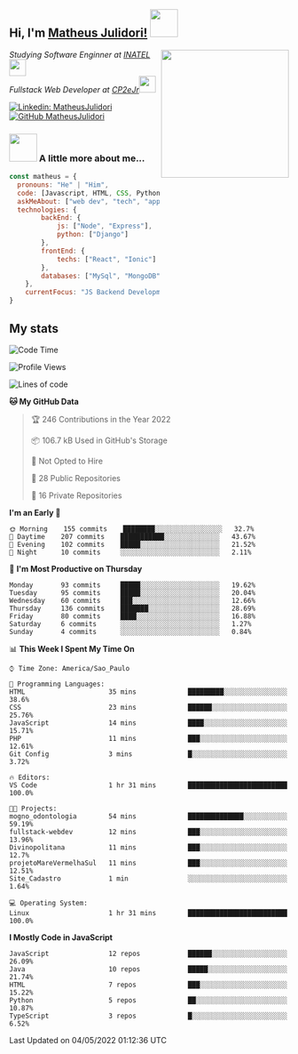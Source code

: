 <h2> Hi, I'm <a href="https://matheusjulidori.github.io" target="_blank">Matheus Julidori!</a> <img src="https://media.giphy.com/media/12oufCB0MyZ1Go/giphy.gif" width="50"></h2>
<img align='right' src="https://media.giphy.com/media/3oKIPnAiaMCws8nOsE/giphy.gif" width="230" height="auto">
<p><em>Studying Software Enginner at <a href="http://www.inatel.br" target="_blank">INATEL</a><img src="https://media.giphy.com/media/fYSnHlufseco8Fh93Z/giphy.gif" width="30"></br>
  Fullstack Web Developer at <a href="http://www.cp2ejr.com.br" target="_blank">CP2eJr</a><img src="https://media.giphy.com/media/WUlplcMpOCEmTGBtBW/giphy.gif" width="30"> 
</em></p>

[![Linkedin: MatheusJulidori](https://img.shields.io/badge/-MatheusJulidori-blue?style=flat-square&logo=Linkedin&logoColor=white&link=https://www.linkedin.com/in/MatheusJulidori/)](https://www.linkedin.com/in/MatheusJulidori/)
[![GitHub MatheusJulidori](https://img.shields.io/github/followers/matheusjulidori?label=follow&style=social)](https://github.com/MatheusJulidori)


### <img src="https://media.giphy.com/media/VgCDAzcKvsR6OM0uWg/giphy.gif" width="50"> A little more about me...  

```javascript
const matheus = {
  pronouns: "He" | "Him",
  code: [Javascript, HTML, CSS, Python, Java, C++, C],
  askMeAbout: ["web dev", "tech", "app dev", "games"],
  technologies: {
        backEnd: {
            js: ["Node", "Express"],
            python: ["Django"]
        },
        frontEnd: {
            techs: ["React", "Ionic"]
        },
        databases: ["MySql", "MongoDB","PostgreSQL"],
    },
    currentFocus: "JS Backend Development",
}
```
<h2>My stats</h2>

<!--START_SECTION:waka-->
![Code Time](http://img.shields.io/badge/Code%20Time-139%20hrs%2037%20mins-blue)

![Profile Views](http://img.shields.io/badge/Profile%20Views-1-blue)

![Lines of code](https://img.shields.io/badge/From%20Hello%20World%20I%27ve%20Written-591%20Thousand%20lines%20of%20code-blue)

**🐱 My GitHub Data** 

> 🏆 246 Contributions in the Year 2022
 > 
> 📦 106.7 kB Used in GitHub's Storage 
 > 
> 🚫 Not Opted to Hire
 > 
> 📜 28 Public Repositories 
 > 
> 🔑 16 Private Repositories  
 > 
**I'm an Early 🐤** 

```text
🌞 Morning    155 commits    ████████░░░░░░░░░░░░░░░░░   32.7% 
🌆 Daytime    207 commits    ███████████░░░░░░░░░░░░░░   43.67% 
🌃 Evening    102 commits    █████░░░░░░░░░░░░░░░░░░░░   21.52% 
🌙 Night      10 commits     ░░░░░░░░░░░░░░░░░░░░░░░░░   2.11%

```
📅 **I'm Most Productive on Thursday** 

```text
Monday       93 commits     █████░░░░░░░░░░░░░░░░░░░░   19.62% 
Tuesday      95 commits     █████░░░░░░░░░░░░░░░░░░░░   20.04% 
Wednesday    60 commits     ███░░░░░░░░░░░░░░░░░░░░░░   12.66% 
Thursday     136 commits    ███████░░░░░░░░░░░░░░░░░░   28.69% 
Friday       80 commits     ████░░░░░░░░░░░░░░░░░░░░░   16.88% 
Saturday     6 commits      ░░░░░░░░░░░░░░░░░░░░░░░░░   1.27% 
Sunday       4 commits      ░░░░░░░░░░░░░░░░░░░░░░░░░   0.84%

```


📊 **This Week I Spent My Time On** 

```text
⌚︎ Time Zone: America/Sao_Paulo

💬 Programming Languages: 
HTML                     35 mins             █████████░░░░░░░░░░░░░░░░   38.6% 
CSS                      23 mins             ██████░░░░░░░░░░░░░░░░░░░   25.76% 
JavaScript               14 mins             ████░░░░░░░░░░░░░░░░░░░░░   15.71% 
PHP                      11 mins             ███░░░░░░░░░░░░░░░░░░░░░░   12.61% 
Git Config               3 mins              █░░░░░░░░░░░░░░░░░░░░░░░░   3.72%

🔥 Editors: 
VS Code                  1 hr 31 mins        █████████████████████████   100.0%

🐱‍💻 Projects: 
mogno_odontologia        54 mins             ██████████████░░░░░░░░░░░   59.19% 
fullstack-webdev         12 mins             ███░░░░░░░░░░░░░░░░░░░░░░   13.96% 
Divinopolitana           11 mins             ███░░░░░░░░░░░░░░░░░░░░░░   12.7% 
projetoMareVermelhaSul   11 mins             ███░░░░░░░░░░░░░░░░░░░░░░   12.51% 
Site_Cadastro            1 min               ░░░░░░░░░░░░░░░░░░░░░░░░░   1.64%

💻 Operating System: 
Linux                    1 hr 31 mins        █████████████████████████   100.0%

```

**I Mostly Code in JavaScript** 

```text
JavaScript               12 repos            ██████░░░░░░░░░░░░░░░░░░░   26.09% 
Java                     10 repos            █████░░░░░░░░░░░░░░░░░░░░   21.74% 
HTML                     7 repos             ███░░░░░░░░░░░░░░░░░░░░░░   15.22% 
Python                   5 repos             ██░░░░░░░░░░░░░░░░░░░░░░░   10.87% 
TypeScript               3 repos             █░░░░░░░░░░░░░░░░░░░░░░░░   6.52%

```



 Last Updated on 04/05/2022 01:12:36 UTC
<!--END_SECTION:waka-->
